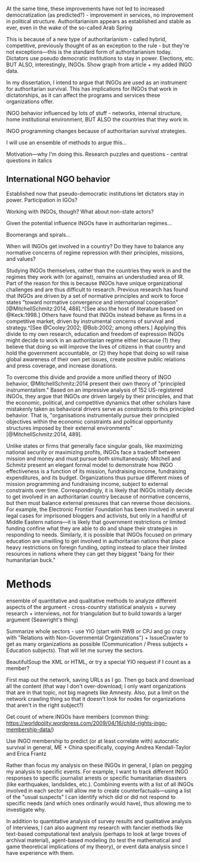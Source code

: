 At the same time, these improvements have not led to increased democratization (as predicted?) - improvement in services, no improvement in political structure. Authoritarianism appears as established and stable as ever, even in the wake of the so-called Arab Spring

This is because of a new type of authoritarianism - called hybrid, competitive, previously thought of as an exception to the rule - but they're not exceptions—this is the standard form of authoritarianism today. Dictators use pseudo democratic institutions to stay in power. Elections, etc. BUT ALSO, interestingly, INGOs. Show graph from article + my added INGO data.

In my dissertation, I intend to argue that INGOs are used as an instrument for authoritarian survival. This has implications for INGOs that work in dictatorships, as it can affect the programs and services these organizations offer.

INGO behavior influenced by lots of stuff - networks, internal structure, home institutional environment, BUT ALSO the countries that they work in. 

INGO programming changes because of authoritarian survival strategies.

I will use an ensemble of methods to argue this…

Motivation—why I'm doing this. Research puzzles and questions - central questions in italics



## International NGO behavior

Established now that pseudo-democratic institutions let dictators stay in power. Participation in IGOs?

Working with INGOs, though? What about non-state actors?

Given the potential influence INGOs have in authoritarian regimes…

Boomerangs and spirals…

When will INGOs get involved in a country? Do they have to balance any normative concerns of regime repression with their principles, missions, and values?

Studying INGOs themselves, rather than the countries they work in and the regimes they work with (or against), remains an understudied area of IR. Part of the reason for this is because INGOs have unique organizational challenges and are thus difficult to research. Previous research has found that INGOs are driven by a set of normative principles and work to force states "toward normative convergence and international cooperation" [@MitchellSchmitz:2014, 488].^[See also the host of literature based on @Keck:1998.] Others have found that INGOs instead behave as firms in a competitive market, driven by instrumental concerns of survival and strategy.^[See @Cooley:2002; @Bob:2002; among others.] Applying this divide to my own research, education and freedom of expression INGOs might decide to work in an authoritarian regime either because (1) they believe that doing so will improve the lives of citizens in that country and hold the government accountable, or (2) they hope that doing so will raise global awareness of their own pet issues, create positive public relations and press coverage, and increase donations. 

To overcome this divide and provide a more unified theory of INGO behavior, @MitchellSchmitz:2014 present their own theory of "principled instrumentalism." Based on an impressive analysis of 152 US-registered INGOs, they argue that INGOs *are* driven largely by their principles, and that the economic, political, and competitive dynamics that other scholars have mistakenly taken as behavioral drivers serve as constraints to this principled behavior. That is, "organisations instrumentally pursue their principled objectives within the economic constraints and political opportunity structures imposed by their external environments" [@MitchellSchmitz:2014, 489]. 

Unlike states or firms that generally face singular goals, like maximizing national security or maximizing profits, INGOs face a tradeoff between mission and money and must pursue both simultaneously. Mitchell and Schmitz present an elegant formal model to demonstrate how INGO effectiveness is a function of its mission, fundraising income, fundraising expenditures, and its budget. Organizations thus pursue different mixes of mission programming and fundraising income, subject to external constraints over time. Correspondingly, it is likely that INGOs initially decide to get involved in an authoritarian country because of normative concerns, but then must balance external pressures that can reverse those decisions. For example, the Electronic Frontier Foundation has been involved in several legal cases for imprisoned bloggers and activists, but only in a handful of Middle Eastern nations—it is likely that government restrictions or limited funding confine what they are able to do and shape their strategies in responding to needs. Similarly, it is possible that INGOs focused on primary education are unwilling to get involved in authoritarian nations that place heavy restrictions on foreign funding, opting instead to place their limited resources in nations where they can get they biggest "bang for their humanitarian buck."


# Methods

ensemble of quantitative and qualitative methods to analyze different aspects of the argument - cross-country statistical analysis + survey research + interviews, not for triangulation but to build towards a larger argument (Seawright's thing) 

Summarize whole sectors - use YIO (start with RWB or CPJ and go crazy with "Relations with Non-Governmental Organizations") + IssueCrawler to get as many organizations as possible (Communication / Press subjects + Education subjects). That will let me survey the sectors.

BeautifulSoup the XML or HTML, or try a special YIO request if I count as a member?

First map out the network, saving URLs as I go. Then go back and download all the content (that way I don't over-download; I only want organizations that are in that topic, not big magnets like Amnesty. Also, put a limit on the network crawling thing so that it doesn't look for nodes for organizations that aren't in the right subject?)

Get count of where INGOs have members (common thing: https://worldpolity.wordpress.com/2009/04/16/child-rights-ingo-membership-data/)

Use INGO membership to predict (or at least correlate with) autocratic survival in general, ME + China specifically, copying Andrea Kendall-Taylor and Erica Frantz

 
Rather than focus my analysis on these INGOs in general, I plan on pegging my analysis to specific events. For example, I want to track different INGO responses to specific journalist arrests or specific humanitarian disasters (like earthquakes, landslides, etc.). Combining events with a list of all INGOs involved in each sector will allow me to create counterfactuals—using a list of the "usual suspects" I can identify which did or did not respond to specific needs (and which ones ordinarily would have), thus allowing me to investigate why. 

In addition to quantitative analysis of survey results and qualitative analysis of interviews, I can also augment my research with fancier methods like text-based computational text analysis (perhaps to look at large troves of archival material), agent-based modeling (to test the mathematical and game theoretical implications of my theory), or event data analysis since I have experience with them. 

